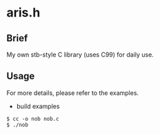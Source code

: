 # aris.h

## Brief

My own stb-style C library (uses C99) for daily use.

## Usage

For more details, please refer to the examples.

- build examples

```console
$ cc -o nob nob.c
$ ./nob
```
